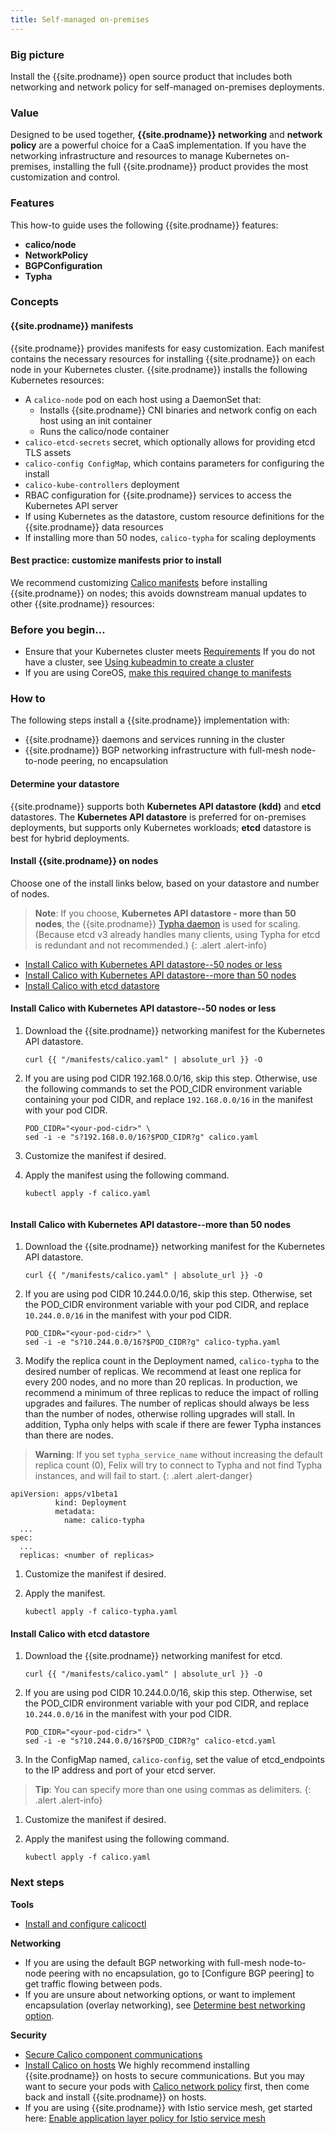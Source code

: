 ```yaml
---
title: Self-managed on-premises
---
```


### Big picture

Install the {{site.prodname}} open source product that includes both networking and network policy for self-managed on-premises deployments.

### Value

Designed to be used together, **{{site.prodname}} networking** and **network policy** are a powerful choice for a CaaS implementation. If you have the networking infrastructure and resources to manage Kubernetes on-premises, installing the full {{site.prodname}} product provides the most customization and control.

### Features

This how-to guide uses the following {{site.prodname}} features:

- **calico/node**
- **NetworkPolicy**
- **BGPConfiguration**
- **Typha**

### Concepts

#### {{site.prodname}} manifests

{{site.prodname}} provides manifests for easy customization. Each manifest contains the necessary resources for installing {{site.prodname}} on each node in your Kubernetes cluster. {{site.prodname}} installs the following Kubernetes resources:

- A `calico-node` pod on each host using a DaemonSet that:
  - Installs {{site.prodname}} CNI binaries and network config on each host using an init container
  - Runs the calico/node container
- `calico-etcd-secrets` secret, which optionally allows for providing etcd TLS assets
- `calico-config ConfigMap`, which contains parameters for configuring the install
- `calico-kube-controllers` deployment
- RBAC configuration for {{site.prodname}} services to access the Kubernetes API server
- If using Kubernetes as the datastore, custom resource definitions for the {{site.prodname}} data resources
- If installing more than 50 nodes, `calico-typha` for scaling deployments

#### Best practice: customize manifests prior to install

We recommend customizing [Calico manifests]({{site.url}}/reference/customize-manifests) before installing {{site.prodname}} on nodes; this avoids downstream manual updates to other {{site.prodname}} resources:

### Before you begin...

- Ensure that your Kubernetes cluster meets [Requirements]({site.url}}/getting-started/kubernetes/requirements)
  If you do not have a cluster,  see  [Using kubeadmin to create a cluster]({{site.url}}/getting-started-guides/kubeadm/)
- If you are using CoreOS, [make this required change to manifests]({{site.url}}/reference/faq#are-the-calico-manifests-compatible-with-coreos)

### How to 

The following steps install a {{site.prodname}} implementation with:

- {{site.prodname}} daemons and services running in the cluster
- {{site.prodname}} BGP networking infrastructure with full-mesh node-to-node peering, no encapsulation

#### Determine your datastore 

{{site.prodname}} supports both **Kubernetes API datastore (kdd)** and **etcd** datastores. The **Kubernetes API datastore** is preferred for on-premises deployments, but supports only Kubernetes workloads; **etcd** datastore is best for hybrid deployments. 

#### Install {{site.prodname}} on nodes

Choose one of the install links below, based on your datastore and number of nodes. 

>**Note**: If you choose, **Kubernetes API datastore - more than 50 nodes**, the {{site.prodname}} [Typha daemon](https://github.com/projectcalico/typha) is used for scaling. (Because etcd v3 already handles many clients, using Typha for etcd is redundant and not recommended.)
{: .alert .alert-info}

- [Install Calico with Kubernetes API datastore--50 nodes or less](#install-calico-with-kubernetes-api-datastore-50-nodes-or-less)
- [Install Calico with Kubernetes API datastore--more than 50 nodes](#install-calico-with-Kubernetes-api-datastore-more-than-50-nodes)
- [Install Calico with etcd datastore](#install-calico-with-etcd-datastore)

#### Install Calico with Kubernetes API datastore--50 nodes or less

1. Download the {{site.prodname}} networking manifest for the Kubernetes API datastore.

   ```
   curl {{ "/manifests/calico.yaml" | absolute_url }} -O
   ```
1. If you are using pod CIDR 192.168.0.0/16, skip this step. Otherwise, use the following commands to set the POD_CIDR environment variable containing your pod CIDR, and replace `192.168.0.0/16` in the manifest with your pod CIDR.

   ```
   POD_CIDR="<your-pod-cidr>" \
   sed -i -e "s?192.168.0.0/16?$POD_CIDR?g" calico.yaml
   ```
1. Customize the manifest if desired. 
1. Apply the manifest using the following command.

   ```
   kubectl apply -f calico.yaml
 
   ```

#### Install Calico with Kubernetes API datastore--more than 50 nodes

1. Download the {{site.prodname}} networking manifest for the Kubernetes API datastore.

   ```
   curl {{ "/manifests/calico.yaml" | absolute_url }} -O 
   ```
1. If you are using pod CIDR 10.244.0.0/16, skip this step. Otherwise, set the POD_CIDR environment variable with your pod CIDR, and replace `10.244.0.0/16` in the manifest with your pod CIDR.

   ```
   POD_CIDR="<your-pod-cidr>" \
   sed -i -e "s?10.244.0.0/16?$POD_CIDR?g" calico-typha.yaml
   ```
1. Modify the replica count in the Deployment named, `calico-typha` to the desired number of replicas.
   We recommend at least one replica for every 200 nodes, and no more than 20 replicas. In production, we recommend a minimum of three replicas to reduce the impact of rolling upgrades and failures. The number of replicas should always be less than the number of nodes, otherwise rolling upgrades will stall. In addition, Typha only helps with scale if there are fewer Typha instances than there are nodes.

> **Warning**: If you set `typha_service_name` without increasing the default replica count (0), Felix will try to connect to Typha and not find Typha instances, and will fail to start.
{: .alert .alert-danger}

   ```
   apiVersion: apps/v1beta1
             kind: Deployment
             metadata:
               name: calico-typha
     ...
   spec:
     ...
     replicas: <number of replicas>
   ```

1. Customize the manifest if desired.

1. Apply the manifest.

   ```
   kubectl apply -f calico-typha.yaml
   ```
#### Install Calico with etcd datastore

1. Download the {{site.prodname}} networking manifest for etcd.

   ```
   curl {{ "/manifests/calico.yaml" | absolute_url }} -O
   ```
1. If you are using pod CIDR 10.244.0.0/16, skip this step. Otherwise, set the POD_CIDR environment variable with your pod CIDR, and replace `10.244.0.0/16` in the manifest with your pod CIDR.

   ```
   POD_CIDR="<your-pod-cidr>" \
   sed -i -e "s?10.244.0.0/16?$POD_CIDR?g" calico-etcd.yaml
   ```
1. In the ConfigMap named, `calico-config`, set the value of etcd_endpoints to the IP address and port of your etcd server.

> **Tip**: You can specify more than one using commas as delimiters.
{: .alert .alert-info}

1. Customize the manifest if desired.
1. Apply the manifest using the following command.

   ```
   kubectl apply -f calico.yaml
   ```

### Next steps

**Tools**

- [Install and configure calicoctl]({{site.url}}/getting-started/calicoctl/install)

**Networking**

- If you are using the default BGP networking with full-mesh node-to-node peering with no encapsulation, go to [Configure BGP peering] to get traffic flowing between pods.
- If you are unsure about networking options, or want to implement encapsulation (overlay networking), see [Determine best networking option]().

**Security**

- [Secure Calico component communications]({{site.url}}/security/comms/crypto-auth)
- [Install Calico on hosts]({{site.url}}/getting-started/bare-metal/installation/)
  We highly recommend installing {{site.prodname}} on hosts to secure communications. But you may want to secure your pods with [Calico network policy]({{site.url}}/security/calico-network-policy) first, then come back and install {{site.prodname}} on hosts.
- If you are using {{site.prodname}} with Istio service mesh, get started here: [Enable application layer policy for Istio service mesh]({{site.url}}/security/enable-app-layer-policy)